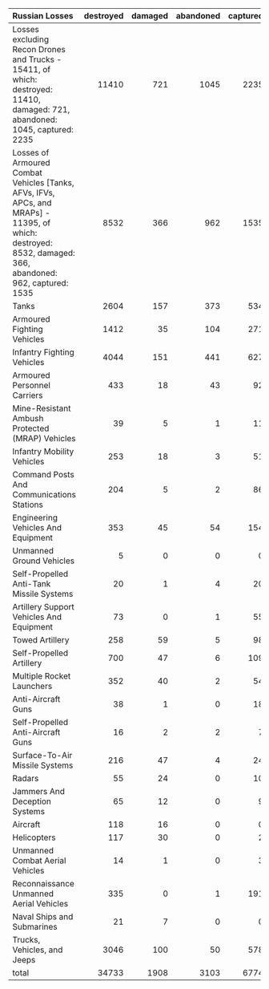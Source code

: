 | Russian Losses                                                                                                                                           |   destroyed |   damaged |   abandoned |   captured |   total |
|:---------------------------------------------------------------------------------------------------------------------------------------------------------|------------:|----------:|------------:|-----------:|--------:|
| Losses excluding Recon Drones and Trucks - 15411, of which: destroyed: 11410, damaged: 721, abandoned: 1045, captured: 2235                              |       11410 |       721 |        1045 |       2235 |   15411 |
| Losses of Armoured Combat Vehicles [Tanks, AFVs, IFVs, APCs, and MRAPs] - 11395, of which: destroyed: 8532, damaged: 366, abandoned: 962, captured: 1535 |        8532 |       366 |         962 |       1535 |   11395 |
| Tanks                                                                                                                                                    |        2604 |       157 |         373 |        534 |    3668 |
| Armoured Fighting Vehicles                                                                                                                               |        1412 |        35 |         104 |        271 |    1822 |
| Infantry Fighting Vehicles                                                                                                                               |        4044 |       151 |         441 |        627 |    5263 |
| Armoured Personnel Carriers                                                                                                                              |         433 |        18 |          43 |         92 |     586 |
| Mine-Resistant Ambush Protected  (MRAP) Vehicles                                                                                                         |          39 |         5 |           1 |         11 |      56 |
| Infantry Mobility Vehicles                                                                                                                               |         253 |        18 |           3 |         51 |     325 |
| Command Posts And Communications Stations                                                                                                                |         204 |         5 |           2 |         86 |     297 |
| Engineering Vehicles And Equipment                                                                                                                       |         353 |        45 |          54 |        154 |     606 |
| Unmanned Ground Vehicles                                                                                                                                 |           5 |         0 |           0 |          0 |       5 |
| Self-Propelled Anti-Tank Missile Systems                                                                                                                 |          20 |         1 |           4 |         20 |      45 |
| Artillery Support Vehicles And Equipment                                                                                                                 |          73 |         0 |           1 |         55 |     129 |
| Towed Artillery                                                                                                                                          |         258 |        59 |           5 |         98 |     420 |
| Self-Propelled Artillery                                                                                                                                 |         700 |        47 |           6 |        109 |     862 |
| Multiple Rocket Launchers                                                                                                                                |         352 |        40 |           2 |         54 |     448 |
| Anti-Aircraft Guns                                                                                                                                       |          38 |         1 |           0 |         18 |      57 |
| Self-Propelled Anti-Aircraft Guns                                                                                                                        |          16 |         2 |           2 |          7 |      27 |
| Surface-To-Air Missile Systems                                                                                                                           |         216 |        47 |           4 |         24 |     291 |
| Radars                                                                                                                                                   |          55 |        24 |           0 |         10 |      89 |
| Jammers And Deception Systems                                                                                                                            |          65 |        12 |           0 |          9 |      86 |
| Aircraft                                                                                                                                                 |         118 |        16 |           0 |          0 |     134 |
| Helicopters                                                                                                                                              |         117 |        30 |           0 |          2 |     149 |
| Unmanned Combat Aerial Vehicles                                                                                                                          |          14 |         1 |           0 |          3 |      18 |
| Reconnaissance Unmanned Aerial Vehicles                                                                                                                  |         335 |         0 |           1 |        191 |     527 |
| Naval Ships and Submarines                                                                                                                               |          21 |         7 |           0 |          0 |      28 |
| Trucks, Vehicles, and Jeeps                                                                                                                              |        3046 |       100 |          50 |        578 |    3774 |
| total                                                                                                                                                    |       34733 |      1908 |        3103 |       6774 |   46518 |